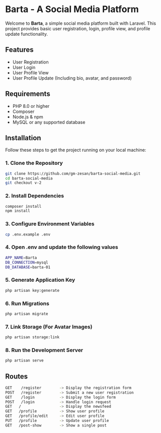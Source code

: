 # Barta - A Social Media Platform

Welcome to **Barta**, a simple social media platform built with Laravel. This project provides basic user registration, login, profile view, and profile update functionality.

## Features

- User Registration
- User Login
- User Profile View
- User Profile Update (Including bio, avatar, and password)

## Requirements

- PHP 8.0 or higher
- Composer
- Node.js & npm
- MySQL or any supported database

## Installation

Follow these steps to get the project running on your local machine:

### 1. Clone the Repository
```bash
git clone https://github.com/gm-zesan/barta-social-media.git
cd barta-social-media
git checkout v-2
```

### 2. Install Dependencies
```bash
composer install
npm install
```

### 3. Configure Environment Variables
```bash
cp .env.example .env
```
### 4. Open .env and update the following values
```bash
APP_NAME=Barta
DB_CONNECTION=mysql
DB_DATABASE=barta-01
```
### 5. Generate Application Key
```bash
php artisan key:generate
```
### 6. Run Migrations
```bash
php artisan migrate
```
### 7. Link Storage (For Avatar Images)
```bash
php artisan storage:link
```
### 8. Run the Development Server
```bash
php artisan serve
```



## Routes
```bash
GET    /register        -> Display the registration form
POST   /register        -> Submit a new user registration
GET    /login           -> Display the login form
POST   /login           -> Handle login request
GET   /                 -> Display the newsfeed
GET   /profile          -> Show user profile
GET   /profile/edit     -> Edit user profile
PUT   /profile          -> Update user profile
GET   /post-show        -> Show a single post
```